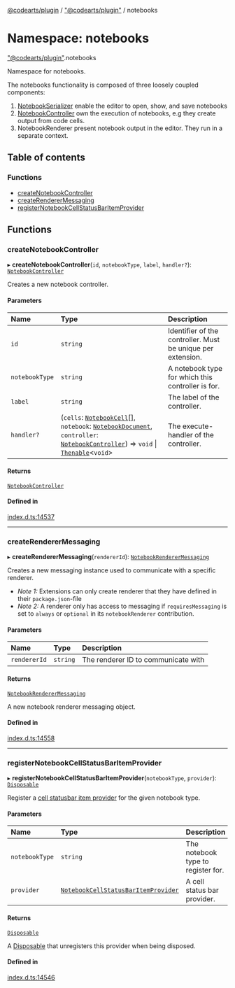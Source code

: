 [@codearts/plugin](../README.md) / ["@codearts/plugin"](_codearts_plugin_.md) / notebooks

# Namespace: notebooks

["@codearts/plugin"](_codearts_plugin_.md).notebooks

Namespace for notebooks.

The notebooks functionality is composed of three loosely coupled components:

1. [NotebookSerializer](../interfaces/codearts_plugin_.NotebookSerializer.md) enable the editor to open, show, and save notebooks
2. [NotebookController](../interfaces/codearts_plugin_.NotebookController.md) own the execution of notebooks, e.g they create output from code cells.
3. NotebookRenderer present notebook output in the editor. They run in a separate context.

## Table of contents

### Functions

- [createNotebookController](codearts_plugin_.notebooks.md#createnotebookcontroller)
- [createRendererMessaging](codearts_plugin_.notebooks.md#createrenderermessaging)
- [registerNotebookCellStatusBarItemProvider](codearts_plugin_.notebooks.md#registernotebookcellstatusbaritemprovider)

## Functions

### createNotebookController

▸ **createNotebookController**(`id`, `notebookType`, `label`, `handler?`): [`NotebookController`](../interfaces/codearts_plugin_.NotebookController.md)

Creates a new notebook controller.

#### Parameters

| Name | Type | Description |
| :------ | :------ | :------ |
| `id` | `string` | Identifier of the controller. Must be unique per extension. |
| `notebookType` | `string` | A notebook type for which this controller is for. |
| `label` | `string` | The label of the controller. |
| `handler?` | (`cells`: [`NotebookCell`](../interfaces/codearts_plugin_.NotebookCell.md)[], `notebook`: [`NotebookDocument`](../interfaces/codearts_plugin_.NotebookDocument.md), `controller`: [`NotebookController`](../interfaces/codearts_plugin_.NotebookController.md)) => `void` \| [`Thenable`](../interfaces/Thenable.md)<`void`\> | The execute-handler of the controller. |

#### Returns

[`NotebookController`](../interfaces/codearts_plugin_.NotebookController.md)

#### Defined in

[index.d.ts:14537](https://github.com/huaweicloud/cloudide-plugin-api/blob/03b481c/index.d.ts#L14537)

___

### createRendererMessaging

▸ **createRendererMessaging**(`rendererId`): [`NotebookRendererMessaging`](../interfaces/codearts_plugin_.NotebookRendererMessaging.md)

Creates a new messaging instance used to communicate with a specific renderer.

* *Note 1:* Extensions can only create renderer that they have defined in their `package.json`-file
* *Note 2:* A renderer only has access to messaging if `requiresMessaging` is set to `always` or `optional` in
its `notebookRenderer` contribution.

#### Parameters

| Name | Type | Description |
| :------ | :------ | :------ |
| `rendererId` | `string` | The renderer ID to communicate with |

#### Returns

[`NotebookRendererMessaging`](../interfaces/codearts_plugin_.NotebookRendererMessaging.md)

A new notebook renderer messaging object.

#### Defined in

[index.d.ts:14558](https://github.com/huaweicloud/cloudide-plugin-api/blob/03b481c/index.d.ts#L14558)

___

### registerNotebookCellStatusBarItemProvider

▸ **registerNotebookCellStatusBarItemProvider**(`notebookType`, `provider`): [`Disposable`](../classes/codearts_plugin_.Disposable.md)

Register a [cell statusbar item provider](../interfaces/codearts_plugin_.NotebookCellStatusBarItemProvider.md) for the given notebook type.

#### Parameters

| Name | Type | Description |
| :------ | :------ | :------ |
| `notebookType` | `string` | The notebook type to register for. |
| `provider` | [`NotebookCellStatusBarItemProvider`](../interfaces/codearts_plugin_.NotebookCellStatusBarItemProvider.md) | A cell status bar provider. |

#### Returns

[`Disposable`](../classes/codearts_plugin_.Disposable.md)

A [Disposable](../classes/codearts_plugin_.Disposable.md) that unregisters this provider when being disposed.

#### Defined in

[index.d.ts:14546](https://github.com/huaweicloud/cloudide-plugin-api/blob/03b481c/index.d.ts#L14546)
